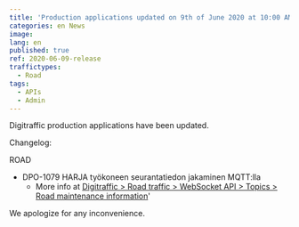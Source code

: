 ```yaml
---
title: 'Production applications updated on 9th of June 2020 at 10:00 AM – 12:00 PM (EET)'
categories: en News
image:
lang: en
published: true
ref: 2020-06-09-release
traffictypes:
  - Road
tags:
  - APIs
  - Admin
---
```


Digitraffic production applications have been updated.

Changelog:

ROAD

- DPO-1079 HARJA työkoneen seurantatiedon jakaminen MQTT:lla 
    -  More info at [Digitraffic > Road traffic > WebSocket API > Topics > Road maintenance information](/en/road-traffic/#road-maintenance-information-1)'

We apologize for any inconvenience.